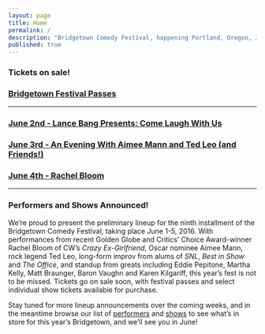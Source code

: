 ```yaml
---
layout: page
title: Home
permalink: /
description: "Bridgetown Comedy Festival, happening Portland, Oregon, June 1st-5th, 2016!"
published: true
---
```

<h3> Tickets on sale!</h3>

<h3>
  <a href="https://www.eventbrite.com/e/2016-bridgetown-comedy-festival-june-1-5-tickets-23824633119" class="btn btn-primary btn-lg btn-block" target="_blank" style="white-space: normal">
  Bridgetown Festival Passes</a>
</h3>
<hr />
<h3>
  <a href="https://www.ticketfly.com/purchase/event/1145325?utm_source=os" class="btn btn-primary btn-lg btn-block" target="_blank" style="white-space: normal">
  June 2nd - Lance Bang Presents: Come Laugh With Us</a>
</h3>

<h3>
  <a href="https://www.ticketfly.com/purchase/event/1145343?utm_source=os" class="btn btn-primary btn-lg btn-block" target="_blank" style="white-space: normal">
 June 3rd - An Evening With Aimee Mann and Ted Leo (and Friends!)</a>
</h3>

<h3>
  <a href="https://www.ticketfly.com/purchase/event/1145305?utm_source=os" class="btn btn-primary btn-lg btn-block" target="_blank" style="white-space: normal">
  June 4th - Rachel Bloom</a>
</h3>


<hr />

<h3>Performers and Shows Announced!</h3>

<p>We’re proud to present the preliminary lineup for the ninth installment of the Bridgetown Comedy Festival, taking place June 1-5, 2016. With performances from recent Golden Globe and Critics’ Choice Award-winner Rachel Bloom of CW’s <em>Crazy Ex-Girlfriend</em>, Oscar nominee Aimee Mann, rock legend Ted Leo, long-form improv from alums of <em>SNL</em>, <em>Best in Show</em> and <em>The Office</em>, and standup from greats including Eddie Pepitone, Martha Kelly, Matt Braunger, Baron Vaughn and Karen Kilgariff, this year’s fest is not to be missed. Tickets go on sale soon, with festival passes and select individual show tickets available for purchase.</p>

<p>Stay tuned for more lineup announcements over the coming weeks, and in the meantime browse our list of <a href="/performers">performers</a> and <a href="/shows">shows</a> to see what’s in store for this year’s Bridgetown, and we’ll see you in June!</p>